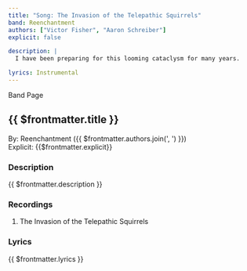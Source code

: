 ```yaml
---
title: "Song: The Invasion of the Telepathic Squirrels"
band: Reenchantment
authors: ["Victor Fisher", "Aaron Schreiber"]
explicit: false

description: |
  I have been preparing for this looming cataclysm for many years.

lyrics: Instrumental
---
```


<g-link to="/16">Band Page</g-link>

## {{ $frontmatter.title }}

By: <g-link to="/16">Reenchantment</g-link> ({{ $frontmatter.authors.join(', ') }})  
Explicit: {{$frontmatter.explicit}}

### Description

<vue-markdown>{{ $frontmatter.description }}</vue-markdown>

### Recordings

1. <g-link to="/140">The Invasion of the Telepathic Squirrels</g-link>

### Lyrics

<vue-markdown>{{ $frontmatter.lyrics }}</vue-markdown>
